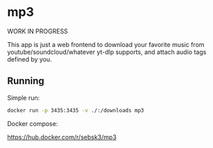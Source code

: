 # mp3

WORK IN PROGRESS

This app is just a web frontend to download your favorite music from youtube/soundcloud/whatever yt-dlp supports,
and attach audio tags defined by you.

## Running

Simple run:

```sh
docker run -p 3435:3435 -v ./:/downloads mp3
```

Docker compose: <!-- TODO: write docker compose here -->



https://hub.docker.com/r/sebsk3/mp3
